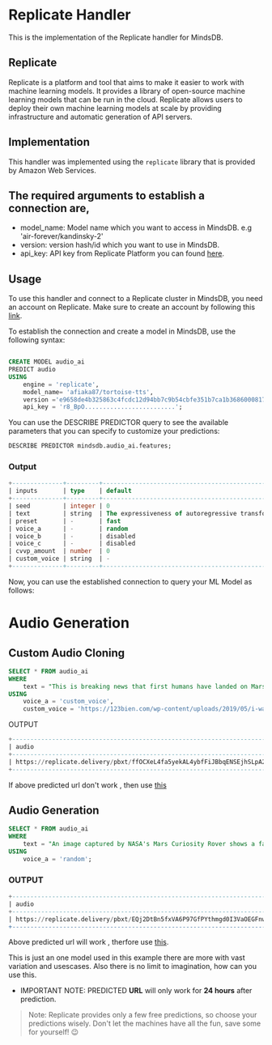 # Replicate Handler

This is the implementation of the Replicate handler for MindsDB.

## Replicate
Replicate is a platform and tool that aims to make it easier to work with machine learning models. It provides a library of open-source machine learning models that can be run in the cloud. Replicate allows users to deploy their own machine learning models at scale by providing infrastructure and automatic generation of API servers.


## Implementation
This handler was implemented using the `replicate` library that is provided by Amazon Web Services.

The required arguments to establish a connection are,
- 
* model_name: Model name which you want to access in MindsDB. e.g 'air-forever/kandinsky-2'
* version: version hash/id which you want to use in MindsDB.
* api_key: API key from Replicate Platform you can found [here](https://replicate.com/account/api-tokens).


## Usage
To use this handler and connect to a Replicate cluster in MindsDB, you need an account on Replicate. Make sure to create an account by following this [link](https://replicate.com/signin?next=/account/api-tokens).


To establish the connection and create a model in MindsDB, use the following syntax:
```sql

CREATE MODEL audio_ai
PREDICT audio
USING
    engine = 'replicate',
    model_name= 'afiaka87/tortoise-tts',
    version ='e9658de4b325863c4fcdc12d94bb7c9b54cbfe351b7ca1b36860008172b91c71',
    api_key = 'r8_BpO.........................';
```

You can use the DESCRIBE PREDICTOR query to see the available parameters that you can specify to customize your predictions:
```sql
DESCRIBE PREDICTOR mindsdb.audio_ai.features;
```
### Output
```sql
+--------------+---------+-----------------------------------------------------------------------------------------------+-----------------------------------------------------------------------------------------------------------------------------------------------------------------------------------------+
| inputs       | type    | default                                                                                       | description                                                                                                                                                                             |
+--------------+---------+-----------------------------------------------------------------------------------------------+-----------------------------------------------------------------------------------------------------------------------------------------------------------------------------------------+
| seed         | integer | 0                                                                                             | Random seed which can be used to reproduce results.                                                                                                                                     |
| text         | string  | The expressiveness of autoregressive transformers is literally nuts! I absolutely adore them. | Text to speak.                                                                                                                                                                          |
| preset       | -       | fast                                                                                          | Which voice preset to use. See the documentation for more information.                                                                                                                  |
| voice_a      | -       | random                                                                                        | Selects the voice to use for generation. Use `random` to select a random voice. Use `custom_voice` to use a custom voice.                                                               |
| voice_b      | -       | disabled                                                                                      | (Optional) Create new voice from averaging the latents for `voice_a`, `voice_b` and `voice_c`. Use `disabled` to disable voice mixing.                                                  |
| voice_c      | -       | disabled                                                                                      | (Optional) Create new voice from averaging the latents for `voice_a`, `voice_b` and `voice_c`. Use `disabled` to disable voice mixing.                                                  |
| cvvp_amount  | number  | 0                                                                                             | How much the CVVP model should influence the output. Increasing this can in some cases reduce the likelyhood of multiple speakers. Defaults to 0 (disabled)                             |
| custom_voice | string  | -                                                                                             | (Optional) Create a custom voice based on an mp3 file of a speaker. Audio should be at least 15 seconds, only contain one speaker, and be in mp3 format. Overrides the `voice_a` input. |
+--------------+---------+-----------------------------------------------------------------------------------------------+-----------------------------------------------------------------------------------------------------------------------------------------------------------------------------------------+
```

Now, you can use the established connection to query your ML Model as follows:

# Audio Generation



## Custom Audio Cloning

```sql
SELECT * FROM audio_ai
WHERE 
    text = "This is breaking news that first humans have landed on Mars, and they have found something very unusual there. By the way, this is the future."
USING 
    voice_a = 'custom_voice',
    custom_voice = 'https://123bien.com/wp-content/uploads/2019/05/i-want-to-work-2.mp3';
```
OUTPUT
```sql
+------------------------------------------------------------------------------------------------+------------------------------------------------------------------------------------------------------------------------------------------------------+
| audio                                                                                          | text                                                                                                                                                 |
+------------------------------------------------------------------------------------------------+------------------------------------------------------------------------------------------------------------------------------------------------------+
| https://replicate.delivery/pbxt/ffOCXeL4fa5yekAL4ybfFiJBbqENSEjhSLpA2zp1ElsBxxhSE/tortoise.mp3 | This is breaking news that first human are landed on mars and they find something very unusal their ehich is not yet out, by the way this is future  |
+------------------------------------------------------------------------------------------------+------------------------------------------------------------------------------------------------------------------------------------------------------+
```
If above predicted url don't work , then use [this](./assets/cloned_audio.mp3)

## Audio Generation 

```sql
SELECT * FROM audio_ai
WHERE 
    text = "An image captured by NASA's Mars Curiosity Rover shows a faint figure of a woman against the desert landscape of Mars. If you take a closer look, it will seem that the lady is standing on a cliff overlooking the vast undulating expanse. She seems to wear a long cloak and has long hair."
USING 
    voice_a = 'random';
```

### OUTPUT
```sql
+---------------------------------------------------------------------------------------------+------------------------------------------------------------------------------------------------------------------------------------------------------------------------------------------------------------------------------------------------------------------------------------------------+
| audio                                                                                       | text                                                                                                                                                                                                                                                                                         |
+---------------------------------------------------------------------------------------------+------------------------------------------------------------------------------------------------------------------------------------------------------------------------------------------------------------------------------------------------------------------------------------------------+
| https://replicate.delivery/pbxt/EQj2DtBn5fxVA6P97GfPYthmgd0I3VaOEGFnweE4hvl5BPUiA/audio.wav | An image captured by NASA's Mars Curiosity Rover shows a faint figure of a woman against the desert landscape of Mars. If you take a closer look, it will seem that the lady is standing on a cliff overlooking the vast undulating expanse. She seems to wear a long cloak and has long hair. |
+---------------------------------------------------------------------------------------------+------------------------------------------------------------------------------------------------------------------------------------------------------------------------------------------------------------------------------------------------------------------------------------------------+
```

Above predicted url will work , therfore use [this](./assets/generated_audio.wav).

This is just an one model used in this example there are more with vast variation and usescases.
Also there is no limit to imagination, how can you use this.

- IMPORTANT NOTE: PREDICTED **URL** will only work for **24 hours** after prediction.
> Note: Replicate provides only a few free predictions, so choose your predictions wisely. Don't let the machines have all the fun, save some for yourself! 😉
